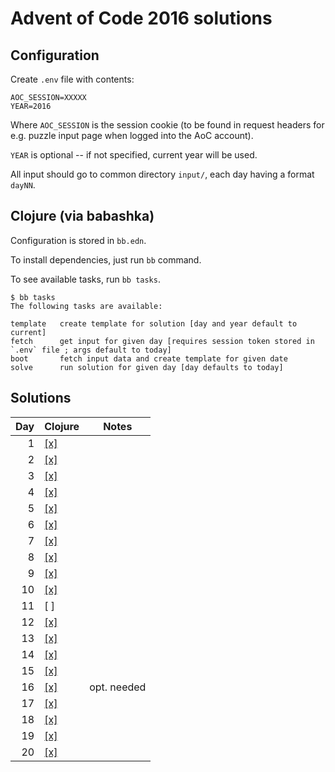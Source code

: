# Advent of Code 2016 solutions

## Configuration

Create `.env` file with contents:

```
AOC_SESSION=XXXXX
YEAR=2016
```

Where `AOC_SESSION` is the session cookie (to be found in request
headers for e.g. puzzle input page when logged into the AoC account).

`YEAR` is optional -- if not specified, current year will be used.

All input should go to common directory `input/`, each day having a format `dayNN`.

## Clojure (via babashka)

Configuration is stored in `bb.edn`.

To install dependencies, just run `bb` command.

To see available tasks, run `bb tasks`.

```
$ bb tasks
The following tasks are available:

template   create template for solution [day and year default to current]
fetch      get input for given day [requires session token stored in `.env` file ; args default to today]
boot       fetch input data and create template for given date
solve      run solution for given day [day defaults to today]
```

## Solutions

Day | Clojure                  | Notes 
---:|--------------------------|-------------
 1  | [[x]](Clojure/day01.clj) | 
 2  | [[x]](Clojure/day02.clj) |
 3  | [[x]](Clojure/day03.clj) | 
 4  | [[x]](Clojure/day04.clj) | 
 5  | [[x]](Clojure/day05.clj) | 
 6  | [[x]](Clojure/day06.clj) | 
 7  | [[x]](Clojure/day07.clj) | 
 8  | [[x]](Clojure/day08.clj) | 
 9  | [[x]](Clojure/day09.clj) |
10  | [[x]](Clojure/day10.clj) |
11  | [ ]                      |
12  | [[x]](Clojure/day12.clj) |
13  | [[x]](Clojure/day13.clj) |
14  | [[x]](Clojure/day14.clj) |
15  | [[x]](Clojure/day15.clj) |
16  | [[x]](Clojure/day16.clj) | opt. needed
17  | [[x]](Clojure/day17.clj) |
18  | [[x]](Clojure/day18.clj) |
19  | [[x]](Clojure/day19.clj) |
20  | [[x]](Clojure/day20.clj) |
